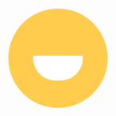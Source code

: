 <!DOCTYPE html>
<html lang="en">
<head>
    <meta charset="UTF-8">
    <meta name="viewport" content="width=device-width, initial-scale=1.0">
    <title>Wajah Tersenyum</title>
</head>
<body>
    <div style="display: flex; justify-content: center; align-items: center; height: 100vh;">
        <div style="position: relative; width: 200px; height: 200px; border-radius: 50%; background-color: #ffcc4d;">
            <!-- Mata kiri -->
            <div style="position: absolute; top: 50px; left: 50px; width: 30px; height: 30px; border-radius: 50%; background-image: url('https://img.icons8.com/color/48/000000/html-5.png'); background-size: cover;">
            </div>
            <!-- Mata kanan -->
            <div style="position: absolute; top: 50px; right: 50px; width: 30px; height: 30px; border-radius: 50%; background-image: url('https://img.icons8.com/color/48/000000/html-5.png'); background-size: cover;">
            </div>
            <!-- Mulut -->
            <div style="position: absolute; bottom: 50px; left: 50%; transform: translateX(-50%); width: 100px; height: 50px; border-radius: 0 0 50px 50px; background-color: white; border: 5px solid #ffcc4d; border-top: none;"></div>
        </div>
    </div>
</body>
</html>
